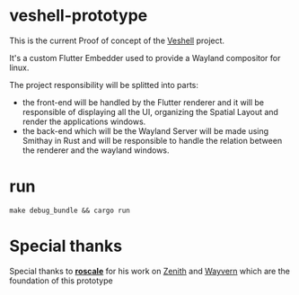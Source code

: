 # veshell-prototype

This is the current Proof of concept of the [Veshell](https://github.com/free-explorers/veshell) project.

It's a custom Flutter Embedder used to provide a Wayland compositor for linux.

The project responsibility will be splitted into parts: 
- the front-end will be handled by the Flutter renderer and it will be responsible of displaying all the UI, organizing the Spatial Layout and render the applications windows.
- the back-end which will be the Wayland Server will be made using Smithay in Rust and will be responsible to handle the relation between the renderer and the wayland windows.

# run
```shell
make debug_bundle && cargo run
```

# Special thanks

Special thanks to [**roscale**](https://github.com/roscale) for his work on [Zenith](https://github.com/roscale/zenith) and [Wayvern](https://github.com/roscale/wayvern) which are the foundation of this prototype 
